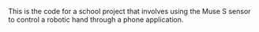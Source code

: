 This is the code for a school project that involves using the Muse S sensor to control a robotic hand through a phone application.

